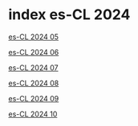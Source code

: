 # index es-CL 2024

<a href="./05">es-CL 2024 05</a>

<a href="./06">es-CL 2024 06</a>

<a href="./07">es-CL 2024 07</a>

<a href="./08">es-CL 2024 08</a>

<a href="./09">es-CL 2024 09</a>

<a href="./10">es-CL 2024 10</a>
